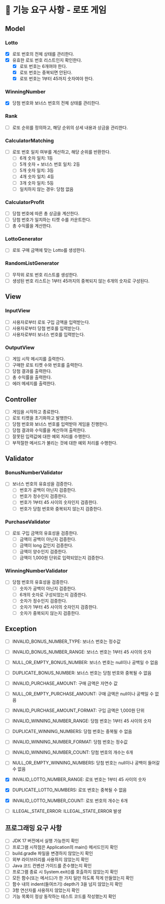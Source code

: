 # 🚀 기능 요구 사항 - 로또 게임

## Model
### Lotto
- [x] 로또 번호의 전체 상태를 관리한다.
- [x] 유효한 로또 번호 리스트인지 확인한다.
    - [x] 로또 번호는 6개여야 한다.
    - [x] 로또 번호는 중복되면 안된다.
    - [x] 로또 번호는 1부터 45까지 숫자여야 한다.

### WinningNumber
- [x] 당첨 번호와 보너스 번호의 전체 상태를 관리한다.

### Rank
- [ ] 로또 순위를 정의하고, 해당 순위의 상세 내용과 상금을 관리한다.

### CalculatorMatching
- [ ] 로또 번호 일치 여부를 계산하고, 해당 순위를 반환한다.
    - [ ] 6개 숫자 일치: 1등
    - [ ] 5개 숫자 + 보너스 번호 일치: 2등
    - [ ] 5개 숫자 일치: 3등
    - [ ] 4개 숫자 일치: 4등
    - [ ] 3개 숫자 일치: 5등
    - [ ] 일치하지 않는 경우: 당첨 없음

### CalculatorProfit
- [ ] 당첨 번호에 따른 총 상금을 계산한다.
- [ ] 당첨 번호가 일치하는 티켓 수를 카운트한다.
- [ ] 총 수익률을 계산한다.

### LottoGenerator
- [ ] 로또 구매 금액에 맞는 Lotto를 생성한다.

### RandomListGenerator
- [ ] 무작위 로또 번호 리스트를 생성한다.
- [ ] 생성된 번호 리스트는 1부터 45까지의 중복되지 않는 6개의 숫자로 구성된다.

## View
### InputView
- [ ] 사용자로부터 로또 구입 금액을 입력받는다.
- [ ] 사용자로부터 당첨 번호를 입력받는다.
- [ ] 사용자로부터 보너스 번호를 입력받는다.

### OutputView
- [ ] 게임 시작 메시지를 출력한다.
- [ ] 구매한 로또 티켓 수와 번호를 출력한다.
- [ ] 당첨 결과를 출력한다.
- [ ] 총 수익률을 출력한다.
- [ ] 에러 메세지를 출력한다.

## Controller
- [ ] 게임을 시작하고 종료한다.
- [ ] 로또 티켓을 초기화하고 발행한다.
- [ ] 당첨 번호와 보너스 번호를 입력받아 게임을 진행한다.
- [ ] 당첨 결과와 수익률을 계산하여 출력한다.
- [ ] 잘못된 입력값에 대한 예외 처리를 수행한다.
- [ ] 부적절한 메서드가 불리는 것에 대한 예외 처리를 수행한다.

## Validator
### BonusNumberValidator
- [ ] 보너스 번호의 유효성을 검증한다.
    - [ ] 번호가 공백이 아닌지 검증한다.
    - [ ] 번호가 정수인지 검증한다.
    - [ ] 번호가 1부터 45 사이의 숫자인지 검증한다.
    - [ ] 번호가 당첨 번호와 중복되지 않는지 검증한다.

### PurchaseValidator
- [ ] 로또 구입 금액의 유효성을 검증한다.
    - [ ] 금액이 공백이 아닌지 검증한다.
    - [ ] 금액이 long 값인지 검증한다.
    - [ ] 금액이 양수인지 검증한다.
    - [ ] 금액이 1,000원 단위로 입력되었는지 검증한다.

### WinningNumberValidator
- [ ] 당첨 번호의 유효성을 검증한다.
    - [ ] 숫자가 공백이 아닌지 검증한다.
    - [ ] 6개의 숫자로 구성되었는지 검증한다.
    - [ ] 숫자가 정수인지 검증한다.
    - [ ] 숫자가 1부터 45 사이의 숫자인지 검증한다.
    - [ ] 숫자가 중복되지 않는지 검증한다.

## Exception
- [ ] INVALID_BONUS_NUMBER_TYPE: 보너스 번호는 정수값
- [ ] INVALID_BONUS_NUMBER_RANGE: 보너스 번호는 1부터 45 사이의 숫자
- [ ] NULL_OR_EMPTY_BONUS_NUMBER: 보너스 번호는 null이나 공백일 수 없음
- [ ] DUPLICATE_BONUS_NUMBER: 보너스 번호는 당첨 번호와 중복될 수 없음

- [ ] INVALID_PURCHASE_AMOUNT: 구매 금액은 자연수 값
- [ ] NULL_OR_EMPTY_PURCHASE_AMOUNT: 구매 금액은 null이나 공백일 수 없음
- [ ] INVALID_PURCHASE_AMOUNT_FORMAT: 구입 금액은 1,000원 단위

- [ ] INVALID_WINNING_NUMBER_RANGE: 당첨 번호는 1부터 45 사이의 숫자
- [ ] DUPLICATE_WINNING_NUMBERS: 당첨 번호는 중복될 수 없음
- [ ] INVALID_WINNING_NUMBER_FORMAT: 당첨 번호는 정수값
- [ ] INVALID_WINNING_NUMBER_COUNT: 당첨 번호의 개수는 6개
- [ ] NULL_OR_EMPTY_WINNING_NUMBERS: 당첨 번호는 null이나 공백이 들어갈 수 없음

- [x] INVALID_LOTTO_NUMBER_RANGE: 로또 번호는 1부터 45 사이의 숫자
- [x] DUPLICATE_LOTTO_NUMBERS: 로또 번호는 중복될 수 없음
- [x] INVALID_LOTTO_NUMBER_COUNT: 로또 번호의 개수는 6개

- [ ] ILLEGAL_STATE_ERROR: ILLEGAL_STATE_ERROR 발생

## 프로그래밍 요구 사항
- [ ] JDK 17 버전에서 실행 가능한지 확인
- [ ] 프로그램 시작점은 Application의 main() 메서드인지 확인
- [ ] build.gradle 파일을 변경하지 않았는지 확인
- [ ] 외부 라이브러리를 사용하지 않았는지 확인
- [ ] Java 코드 컨벤션 가이드를 준수했는지 확인
- [ ] 프로그램 종료 시 System.exit()를 호출하지 않았는지 확인
- [ ] 모든 함수(또는 메서드)가 한 가지 일만 하도록 작게 만들었는지 확인
- [ ] 함수 내의 indent(들여쓰기) depth가 3을 넘지 않았는지 확인
- [ ] 3항 연산자를 사용하지 않았는지 확인
- [ ] 기능 목록이 정상 동작하는 테스트 코드를 작성했는지 확인